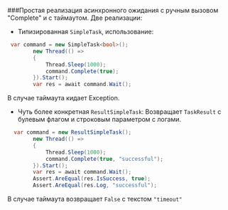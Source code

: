 ###Простая реализация асинхронного ожидания с ручным вызовом "Complete" и с таймаутом.
Две реализации:
- Типизированная `SimpleTask`, использование:
```C#
 var command = new SimpleTask<bool>();
        new Thread(() =>
        {
            Thread.Sleep(1000);
            command.Complete(true);
        }).Start();       
        var res = await command.Wait();    
```
В случае таймаута кидает Exception.

- Чуть более конкретная `ResultSimpleTask`:
Возвращает `TaskResult` с булевым флагом и строковым параметром с логами.

```C#
  var command = new ResultSimpleTask();
        new Thread(() =>
        {
            Thread.Sleep(1000);
            command.Complete(true, "successful");
        }).Start();      
        var res = await command.Wait();     
        Assert.AreEqual(res.IsSuccess, true);
        Assert.AreEqual(res.Log, "successful");       
```
В случае таймаута возвращает `False`  с текстом `"timeout"`